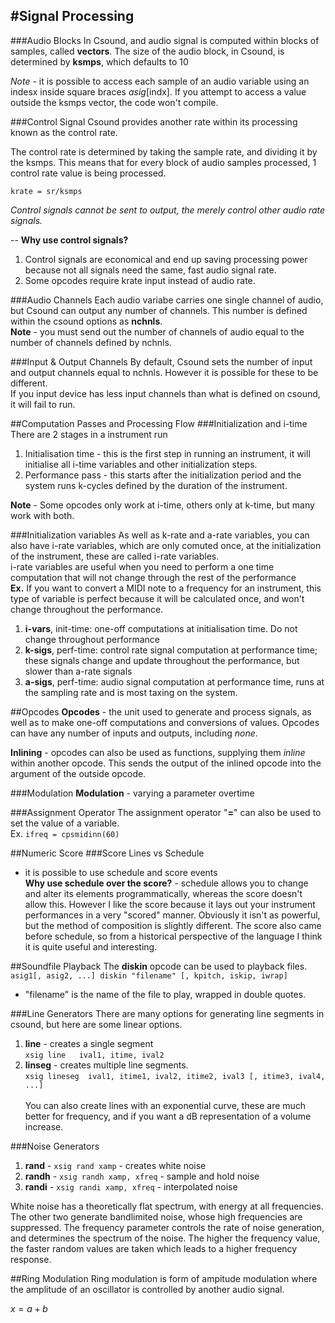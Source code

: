 #Signal Processing
--
###Audio Blocks
In Csound, and audio signal is computed within blocks of samples, called **vectors**. The size of the audio block, in Csound, is determined by **ksmps**, which defaults to 10

*Note* - it is possible to access each sample of an audio variable using an indesx inside square braces *asig*[indx]. If you attempt to access a value outside the ksmps vector, the code won't compile.

###Control Signal
Csound provides another rate within its processing known as the control rate. 

The control rate is determined by taking the sample rate, and dividing it by the ksmps. This means that for every block of audio samples processed, 1 control rate value is being processed.

`krate = sr/ksmps`

*Control signals cannot be sent to output, the merely control other audio rate signals.*

--
**Why use control signals?** <br>
1. Control signals are economical and end up saving processing power because not all signals need the same, fast audio signal rate. <br>
2. Some opcodes require krate input instead of audio rate.

###Audio Channels
Each audio variabe carries one single channel of audio, but Csound can output any number of channels. This number is defined within the csound options as **nchnls**. <br>
**Note** - you must send out the number of channels of audio equal to the number of channels defined by nchnls.

###Input & Output Channels
By default, Csound sets the number of input and output channels equal to nchnls. However it is possible for these to be different. <br>
If you input device has less input channels than what is defined on csound, it will fail to run.

##Computation Passes and Processing Flow
###Initialization and i-time
There are 2 stages in a instrument run <br>
1. Initialisation time - this is the first step in running an instrument, it will initialise all i-time variables and other initialization steps.
2. Performance pass - this starts after the initialization period and the system runs k-cycles defined by the duration of the instrument.

**Note** - Some opcodes only work at i-time, others only at k-time, but many work with both.

###Initialization variables
As well as k-rate and a-rate variables, you can also have i-rate variables, which are only comuted once, at the initialization of the instrument, these are called i-rate variables. <br>
i-rate variables are useful when you need to perform a one time computation that will not change through the rest of the performance <br>
**Ex.** If you want to convert a MIDI note to a frequency for an instrument, this type of variable is perfect because it will be calculated once, and won't change throughout the performance.

1. **i-vars**, init-time: one-off computations at initialisation time. Do not change throughout performance
2. **k-sigs**, perf-time: control rate signal computation at performance time; these signals change and update throughout the performance, but slower than a-rate signals
3. **a-sigs**, perf-time: audio signal computation at performance time, runs at the sampling rate and is most taxing on the system.

##Opcodes
**Opcodes** - the unit used to generate and process signals, as well as to make one-off computations and conversions of values. Opcodes can have any number of inputs and outputs, including *none*.

**Inlining** - opcodes can also be used as functions, supplying them *inline* within another opcode. This sends the output of the inlined opcode into the argument of the outside opcode.

###Modulation
**Modulation** - varying a parameter overtime

###Assignment Operator
The assignment operator "**=**" can also be used to set the value of a variable. <br>
Ex. `ifreq = cpsmidinn(60)`

##Numeric Score
###Score Lines vs Schedule
- it is possible to use schedule and score events <br>
**Why use schedule over the score?** - schedule allows you to change and alter its elements programmatically, whereas the score doesn't allow this. However I like the score because it lays out your instrument performances in a very "scored" manner. Obviously it isn't as powerful, but the method of composition is slightly different.
The score also came before schedule, so from a historical perspective of the language I think it is quite useful and interesting.

##Soundfile Playback
The **diskin** opcode can be used to playback files.
`asig1[, asig2, ...] diskin "filename" [, kpitch, iskip, iwrap]`
- "filename" is the name of the file to play, wrapped in double quotes.

###Line Generators
There are many options for generating line segments in csound, but here are some linear options.

1. **line** - creates a single segment <br>`xsig line	ival1, itime, ival2` 
2.  **linseg** - creates multiple line segments. <br>`xsig lineseg	ival1, itime1, ival2, itime2, ival3 [, itime3, ival4, ...]` 
<br><br>
You can also create lines with an exponential curve, these are much better for frequency, and if you want a dB representation of a volume increase.

###Noise Generators
1. **rand** - `xsig rand xamp` - creates white noise
2. **randh** - `xsig randh xamp, xfreq` - sample and hold noise
3. **randi** - `xsig randi xamp, xfreq` - interpolated noise

White noise has a theoretically flat spectrum, with energy at all frequencies. The other two generate bandlimited noise, whose high frequencies are suppressed. The frequency parameter controls the rate of noise generation, and determines the spectrum of the noise. The higher the frequency value, the faster random values are taken which leads to a higher frequency response.

##Ring Modulation
Ring modulation is form of ampitude modulation where the amplitude of an oscillator is controlled by another audio signal.

$x = a+b$






